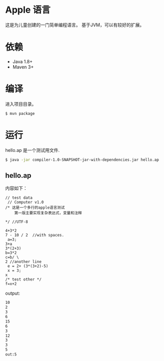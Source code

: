 # Apple 语言
这是为儿童创建的一门简单编程语言。
基于JVM，可以有较好的扩展。

# 依赖
- Java 1.8+
- Maven 3+

# 编译
进入项目目录。
```
$ mvn package
```

# 运行
hello.ap 是一个测试用文件.

```bash
$ java -jar compiler-1.0-SNAPSHOT-jar-with-dependencies.jar hello.ap
```

## hello.ap 
内容如下：
```
// test data
 // Computer v1.0
/* 这是一个多行的apple语言测试
    第一版主要实现复杂表达式，变量和注释

*/ //UTF-8

4+3*2
7 - 10 / 2  //with spaces.
 a=3;
3+a
3*(2+3)
b=3*2
c=b/ \
2 //another line
 e = 2+ (3*(3+2)-5)
 x = 3;
x
/* test other */
f=x+2
```
output:
```bash
10
2
3
6
15
6
3
12
3
3
5
out:5
```